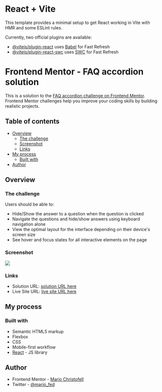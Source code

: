 # React + Vite

This template provides a minimal setup to get React working in Vite with HMR and some ESLint rules.

Currently, two official plugins are available:

- [@vitejs/plugin-react](https://github.com/vitejs/vite-plugin-react/blob/main/packages/plugin-react/README.md) uses [Babel](https://babeljs.io/) for Fast Refresh
- [@vitejs/plugin-react-swc](https://github.com/vitejs/vite-plugin-react-swc) uses [SWC](https://swc.rs/) for Fast Refresh

# Frontend Mentor - FAQ accordion solution

This is a solution to the [FAQ accordion challenge on Frontend Mentor](https://www.frontendmentor.io/challenges/faq-accordion-wyfFdeBwBz). Frontend Mentor challenges help you improve your coding skills by building realistic projects.

## Table of contents

- [Overview](#overview)
  - [The challenge](#the-challenge)
  - [Screenshot](#screenshot)
  - [Links](#links)
- [My process](#my-process)
  - [Built with](#built-with)
- [Author](#author)

## Overview

### The challenge

Users should be able to:

- Hide/Show the answer to a question when the question is clicked
- Navigate the questions and hide/show answers using keyboard navigation alone
- View the optimal layout for the interface depending on their device's screen size
- See hover and focus states for all interactive elements on the page

### Screenshot

![](/react-accordion-screenshot.png)

### Links

- Solution URL: [solution URL here](https://your-solution-url.com)
- Live Site URL: [live site URL here](https://rad-scone-06ae3f.netlify.app/)

## My process

### Built with

- Semantic HTML5 markup
- Flexbox
- CSS
- Mobile-first workflow
- [React](https://reactjs.org/) - JS library

## Author

- Frontend Mentor - [Mario Christofell](https://www.frontendmentor.io/profile/mariotbg11)
- Twitter - [@mario_fed](https://twitter.com/mario_fed)
